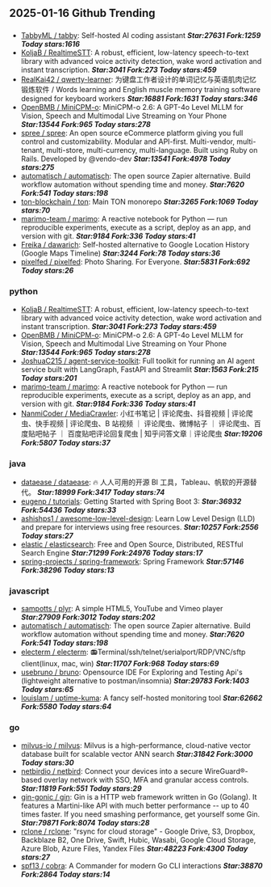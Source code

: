 ## 2025-01-16 Github Trending

### 
* [TabbyML / tabby](https://github.com/TabbyML/tabby): Self-hosted AI coding assistant ***Star:27631 Fork:1259 Today stars:1616***
* [KoljaB / RealtimeSTT](https://github.com/KoljaB/RealtimeSTT): A robust, efficient, low-latency speech-to-text library with advanced voice activity detection, wake word activation and instant transcription. ***Star:3041 Fork:273 Today stars:459***
* [RealKai42 / qwerty-learner](https://github.com/RealKai42/qwerty-learner): 为键盘工作者设计的单词记忆与英语肌肉记忆锻炼软件 / Words learning and English muscle memory training software designed for keyboard workers ***Star:16881 Fork:1631 Today stars:346***
* [OpenBMB / MiniCPM-o](https://github.com/OpenBMB/MiniCPM-o): MiniCPM-o 2.6: A GPT-4o Level MLLM for Vision, Speech and Multimodal Live Streaming on Your Phone ***Star:13544 Fork:965 Today stars:278***
* [spree / spree](https://github.com/spree/spree): An open source eCommerce platform giving you full control and customizability. Modular and API-first. Multi-vendor, multi-tenant, multi-store, multi-currency, multi-language. Built using Ruby on Rails. Developed by @vendo-dev ***Star:13541 Fork:4978 Today stars:275***
* [automatisch / automatisch](https://github.com/automatisch/automatisch): The open source Zapier alternative. Build workflow automation without spending time and money. ***Star:7620 Fork:541 Today stars:198***
* [ton-blockchain / ton](https://github.com/ton-blockchain/ton): Main TON monorepo ***Star:3265 Fork:1069 Today stars:70***
* [marimo-team / marimo](https://github.com/marimo-team/marimo): A reactive notebook for Python — run reproducible experiments, execute as a script, deploy as an app, and version with git. ***Star:9184 Fork:336 Today stars:41***
* [Freika / dawarich](https://github.com/Freika/dawarich): Self-hosted alternative to Google Location History (Google Maps Timeline) ***Star:3244 Fork:78 Today stars:36***
* [pixelfed / pixelfed](https://github.com/pixelfed/pixelfed): Photo Sharing. For Everyone. ***Star:5831 Fork:692 Today stars:26***

### python
* [KoljaB / RealtimeSTT](https://github.com/KoljaB/RealtimeSTT): A robust, efficient, low-latency speech-to-text library with advanced voice activity detection, wake word activation and instant transcription. ***Star:3041 Fork:273 Today stars:459***
* [OpenBMB / MiniCPM-o](https://github.com/OpenBMB/MiniCPM-o): MiniCPM-o 2.6: A GPT-4o Level MLLM for Vision, Speech and Multimodal Live Streaming on Your Phone ***Star:13544 Fork:965 Today stars:278***
* [JoshuaC215 / agent-service-toolkit](https://github.com/JoshuaC215/agent-service-toolkit): Full toolkit for running an AI agent service built with LangGraph, FastAPI and Streamlit ***Star:1563 Fork:215 Today stars:201***
* [marimo-team / marimo](https://github.com/marimo-team/marimo): A reactive notebook for Python — run reproducible experiments, execute as a script, deploy as an app, and version with git. ***Star:9184 Fork:336 Today stars:41***
* [NanmiCoder / MediaCrawler](https://github.com/NanmiCoder/MediaCrawler): 小红书笔记 | 评论爬虫、抖音视频 | 评论爬虫、快手视频 | 评论爬虫、B 站视频 ｜ 评论爬虫、微博帖子 ｜ 评论爬虫、百度贴吧帖子 ｜ 百度贴吧评论回复爬虫 | 知乎问答文章｜评论爬虫 ***Star:19206 Fork:5807 Today stars:37***

### java
* [dataease / dataease](https://github.com/dataease/dataease): 🔥 人人可用的开源 BI 工具，Tableau、帆软的开源替代。 ***Star:18999 Fork:3417 Today stars:74***
* [eugenp / tutorials](https://github.com/eugenp/tutorials): Getting Started with Spring Boot 3: ***Star:36932 Fork:54436 Today stars:33***
* [ashishps1 / awesome-low-level-design](https://github.com/ashishps1/awesome-low-level-design): Learn Low Level Design (LLD) and prepare for interviews using free resources. ***Star:10257 Fork:2556 Today stars:27***
* [elastic / elasticsearch](https://github.com/elastic/elasticsearch): Free and Open Source, Distributed, RESTful Search Engine ***Star:71299 Fork:24976 Today stars:17***
* [spring-projects / spring-framework](https://github.com/spring-projects/spring-framework): Spring Framework ***Star:57146 Fork:38296 Today stars:13***

### javascript
* [sampotts / plyr](https://github.com/sampotts/plyr): A simple HTML5, YouTube and Vimeo player ***Star:27909 Fork:3012 Today stars:202***
* [automatisch / automatisch](https://github.com/automatisch/automatisch): The open source Zapier alternative. Build workflow automation without spending time and money. ***Star:7620 Fork:541 Today stars:198***
* [electerm / electerm](https://github.com/electerm/electerm): 📻Terminal/ssh/telnet/serialport/RDP/VNC/sftp client(linux, mac, win) ***Star:11707 Fork:968 Today stars:69***
* [usebruno / bruno](https://github.com/usebruno/bruno): Opensource IDE For Exploring and Testing Api's (lightweight alternative to postman/insomnia) ***Star:29783 Fork:1403 Today stars:65***
* [louislam / uptime-kuma](https://github.com/louislam/uptime-kuma): A fancy self-hosted monitoring tool ***Star:62662 Fork:5580 Today stars:64***

### go
* [milvus-io / milvus](https://github.com/milvus-io/milvus): Milvus is a high-performance, cloud-native vector database built for scalable vector ANN search ***Star:31842 Fork:3000 Today stars:30***
* [netbirdio / netbird](https://github.com/netbirdio/netbird): Connect your devices into a secure WireGuard®-based overlay network with SSO, MFA and granular access controls. ***Star:11819 Fork:551 Today stars:29***
* [gin-gonic / gin](https://github.com/gin-gonic/gin): Gin is a HTTP web framework written in Go (Golang). It features a Martini-like API with much better performance -- up to 40 times faster. If you need smashing performance, get yourself some Gin. ***Star:79871 Fork:8074 Today stars:28***
* [rclone / rclone](https://github.com/rclone/rclone): "rsync for cloud storage" - Google Drive, S3, Dropbox, Backblaze B2, One Drive, Swift, Hubic, Wasabi, Google Cloud Storage, Azure Blob, Azure Files, Yandex Files ***Star:48223 Fork:4300 Today stars:27***
* [spf13 / cobra](https://github.com/spf13/cobra): A Commander for modern Go CLI interactions ***Star:38870 Fork:2864 Today stars:14***
